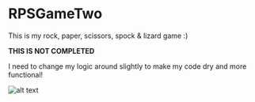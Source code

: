 # RPSGameTwo

This is my rock, paper, scissors, spock & lizard game :)

**THIS IS NOT COMPLETED**

I need to change my logic around slightly to make my code dry and more functional! 

![alt text](https://external-content.duckduckgo.com/iu/?u=http%3A%2F%2Fwww.funretrospectives.com%2Fwp-content%2Fuploads%2F2015%2F12%2Frock-paper-scissors.png&f=1&nofb=1)
